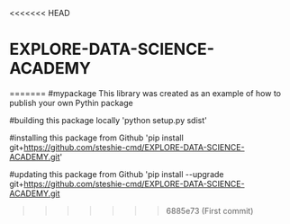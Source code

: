<<<<<<< HEAD
# EXPLORE-DATA-SCIENCE-ACADEMY
=======
#mypackage
This library was created as an example of how to publish your own Pythin package

#building this package locally
'python setup.py sdist'

#installing this package from Github
'pip install git+https://github.com/steshie-cmd/EXPLORE-DATA-SCIENCE-ACADEMY.git'

#updating this package from Github
'pip install --upgrade git+https://github.com/steshie-cmd/EXPLORE-DATA-SCIENCE-ACADEMY.git
>>>>>>> 6885e73 (First commit)
